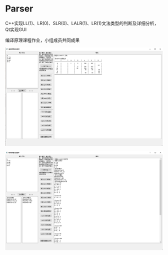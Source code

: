 # Parser
C++实现LL(1)、LR(0)、SLR(0)、LALR(1)、LR(1)文法类型的判断及详细分析，Qt实现GUI

编译原理课程作业，小组成员共同成果

![image1](/demo_screenshots/demo1.png)

![image2](/demo_screenshots/demo2.png)
